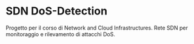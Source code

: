 # SDN DoS-Detection
Progetto per il corso di Network and Cloud Infrastructures. Rete SDN per monitoraggio e rilevamento di attacchi DoS.

